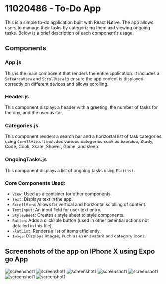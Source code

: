 # 11020486 - To-Do App

This is a simple to-do application built with React Native. The app allows users to manage their tasks by categorizing them and viewing ongoing tasks. Below is a brief description of each component's usage.

## Components

### App.js
This is the main component that renders the entire application. It includes a `SafeAreaView` and `ScrollView` to ensure the app content is displayed correctly on different devices and allows scrolling.

### Header.js
This component displays a header with a greeting, the number of tasks for the day, and the user avatar.

### Categories.js
This component renders a search bar and a horizontal list of task categories using `ScrollView`. It includes various categories such as Exercise, Study, Code, Cook, Skate, Shower, Game, and sleep.

### OngoingTasks.js
This component displays a list of ongoing tasks using `FlatList`.

### Core Components Used:
- `View`: Used as a container for other components.
- `Text`: Displays text in the app.
- `ScrollView`: Allows for vertical and horizontal scrolling of content.
- `TextInput`: An input field for user text entry.
- `StyleSheet`: Creates a style sheet to style components.
- `Button`: Adds a clickable button (used in other potential actions not detailed in this file).
- `FlatList`: Renders a list of items efficiently.
- `Image`: Displays images, such as user avatars and category icons.

## Screenshots of the app on IPhone X using Expo go App

![screenshot1](screenshot1.jpg)
![screenshot1](screenshot2.jpg)
![screenshot1](screenshot3.jpg)
![screenshot1](screenshot4.jpg)
![screenshot1](screenshot5.jpg)
![screenshot1](screenshot6.jpg)
![screenshot1](screenshot7.jpg)